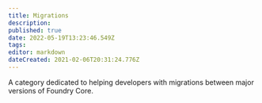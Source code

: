 ```yaml
---
title: Migrations
description: 
published: true
date: 2022-05-19T13:23:46.549Z
tags: 
editor: markdown
dateCreated: 2021-02-06T20:31:24.776Z
---
```


A category dedicated to helping developers with migrations between major versions of Foundry Core.